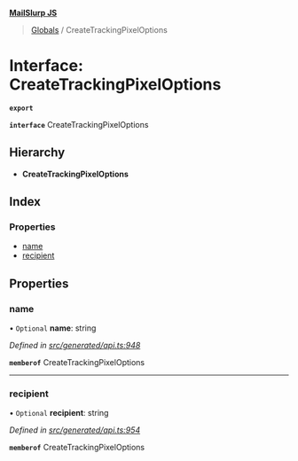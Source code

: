 **[MailSlurp JS](../README.md)**

> [Globals](../README.md) / CreateTrackingPixelOptions

# Interface: CreateTrackingPixelOptions

**`export`** 

**`interface`** CreateTrackingPixelOptions

## Hierarchy

* **CreateTrackingPixelOptions**

## Index

### Properties

* [name](createtrackingpixeloptions.md#name)
* [recipient](createtrackingpixeloptions.md#recipient)

## Properties

### name

• `Optional` **name**: string

*Defined in [src/generated/api.ts:948](https://github.com/mailslurp/mailslurp-client/blob/5a4fc29/src/generated/api.ts#L948)*

**`memberof`** CreateTrackingPixelOptions

___

### recipient

• `Optional` **recipient**: string

*Defined in [src/generated/api.ts:954](https://github.com/mailslurp/mailslurp-client/blob/5a4fc29/src/generated/api.ts#L954)*

**`memberof`** CreateTrackingPixelOptions
